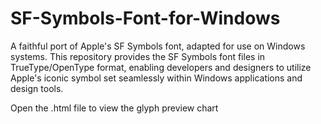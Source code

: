# SF-Symbols-Font-for-Windows
A faithful port of Apple's SF Symbols font, adapted for use on Windows systems. This repository provides the SF Symbols font files in TrueType/OpenType format, enabling developers and designers to utilize Apple's iconic symbol set seamlessly within Windows applications and design tools.

Open the .html file to view the glyph preview chart
